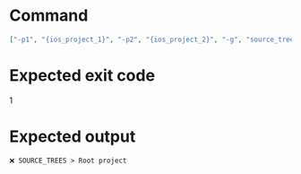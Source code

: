 # Command
```json
["-p1", "{ios_project_1}", "-p2", "{ios_project_2}", "-g", "source_trees", "-t", "NewFramework", "-f", "console"]
```

# Expected exit code
1

# Expected output
```
❌ SOURCE_TREES > Root project


```
